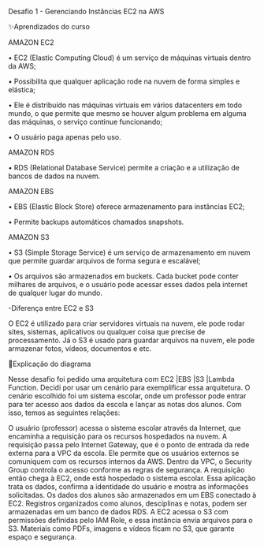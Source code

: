 Desafio 1 - Gerenciando Instâncias EC2 na AWS 

✨️Aprendizados do curso

AMAZON EC2

• EC2 (Elastic Computing Cloud) é um serviço de máquinas virtuais dentro da AWS;

• Possibilita que qualquer aplicação rode na nuvem de forma simples e elástica;

• Ele é distribuído nas máquinas virtuais em vários datacenters em todo mundo, o que permite que mesmo se houver algum problema em alguma das máquinas, o serviço continue funcionando;

• O usuário paga apenas pelo uso.

AMAZON RDS

• RDS (Relational Database Service) permite a criação e a utilização de bancos de dados na nuvem.

AMAZON EBS

• EBS (Elastic Block Store) oferece armazenamento para instâncias EC2;

• Permite backups automáticos chamados snapshots.

AMAZON S3

• S3 (Simple Storage Service) é um serviço de armazenamento em nuvem que permite guardar arquivos de forma segura e escalável;

• Os arquivos são armazenados em buckets. Cada bucket pode conter milhares de arquivos, e o usuário pode acessar esses dados pela internet de qualquer lugar do mundo. 

-Diferença entre EC2 e S3

O EC2 é utilizado para criar servidores virtuais na nuvem, ele pode rodar sites, sistemas, aplicativos ou qualquer coisa que precise de processamento.
Já o S3 é usado para guardar arquivos na nuvem, ele pode armazenar fotos, vídeos, documentos e etc.


📍Explicação do diagrama

Nesse desafio foi pedido uma arquitetura com EC2 |EBS |S3 |Lambda Function. Decidi por usar um cenário para exemplificar essa arquitetura. O cenário  escolhido foi um sistema escolar, 
onde um professor pode entrar para ter acesso aos dados da escola e lançar as notas dos alunos. Com isso, temos as seguintes relações:

O usuário (professor) acessa o sistema escolar através da Internet, que encaminha a requisição para os recursos hospedados na nuvem. A requisição passa pelo Internet Gateway, que é o ponto de entrada da rede externa para a VPC da escola. Ele permite que os usuários externos se comuniquem com os recursos internos da AWS. 
Dentro da VPC, o Security Group controla o acesso conforme as regras de segurança. A requisição então chega à EC2, onde está hospedado o sistema escolar. Essa aplicação trata os dados, confirma a identidade do usuário e mostra as informações solicitadas.
Os dados dos alunos são armazenados em um EBS conectado à EC2. Registros organizados como alunos, desciplinas e notas, podem ser armazenadas em um banco de dados RDS.
A EC2 acessa o S3 com permissões definidas pelo IAM Role, e essa instância envia arquivos para o S3. Materiais como PDFs, imagens e vídeos ficam no S3, que garante espaço e segurança.
